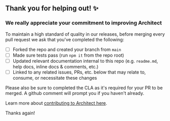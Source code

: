 ## Thank you for helping out! ✨

### We really appreciate your commitment to improving Architect

To maintain a high standard of quality in our releases, before merging every pull request we ask that you've completed the following:

- [ ] Forked the repo and created your branch from `main`
- [ ] Made sure tests pass (run `npm it` from the repo root)
- [ ] Updated relevant documentation internal to this repo (e.g. `readme.md`, help docs, inline docs & comments, etc.)
- [ ] Linked to any related issues, PRs, etc. below that may relate to, consume, or necessitate these changes

Please also be sure to completed the CLA as it's required for your PR to be merged. A github comment will prompt you if you haven't already.

Learn more about [contributing to Architect here](/docs/en/about/contribute).

Thanks again!
